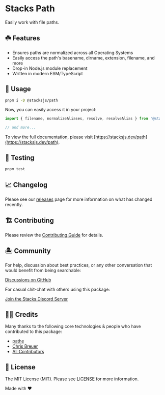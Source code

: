 # Stacks Path

Easily work with file paths.

## ☘️ Features

- Ensures paths are normalized across all Operating Systems
- Easily access the path's basename, dirname, extension, filename, and more
- Drop-in Node.js module replacement
- Written in modern ESM/TypeScript

## 🤖 Usage

```bash
pnpm i -D @stacksjs/path
```

Now, you can easily access it in your project:

```js
import { filename, normalizeAliases, resolve, resolveAlias } from '@stacksjs/path'

// and more...
```

To view the full documentation, please visit [https://stacksjs.dev/path](https://stacksjs.dev/path).

## 🧪 Testing

```bash
pnpm test
```

## 📈 Changelog

Please see our [releases](https://github.com/stacksjs/stacks/releases) page for more information on what has changed recently.

## 🏗️ Contributing

Please review the [Contributing Guide](https://github.com/stacksjs/contributing) for details.

## 🏝 Community

For help, discussion about best practices, or any other conversation that would benefit from being searchable:

[Discussions on GitHub](https://github.com/stacksjs/stacks/discussions)

For casual chit-chat with others using this package:

[Join the Stacks Discord Server](https://discord.ow3.org)

## 🙏🏼 Credits

Many thanks to the following core technologies & people who have contributed to this package:

- [pathe](https://github.com/unjs/pathe)
- [Chris Breuer](https://github.com/chrisbbreuer)
- [All Contributors](../../contributors)

## 📄 License

The MIT License (MIT). Please see [LICENSE](https://github.com/stacksjs/stacks/tree/main/LICENSE.md) for more information.

Made with ❤️
